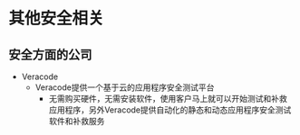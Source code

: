 # 其他安全相关

## 安全方面的公司

* Veracode
  * Veracode提供一个基于云的应用程序安全测试平台
    * 无需购买硬件，无需安装软件，使用客户马上就可以开始测试和补救应用程序，另外Veracode提供自动化的静态和动态应用程序安全测试软件和补救服务
